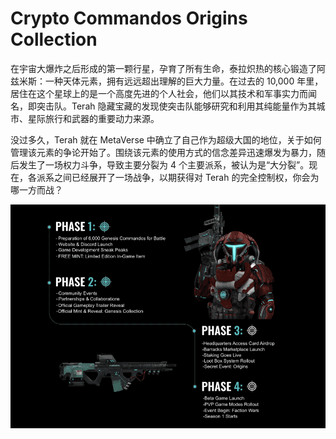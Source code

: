# Crypto Commandos Origins Collection

在宇宙大爆炸之后形成的第一颗行星，孕育了所有生命，泰拉炽热的核心锻造了阿兹米斯：一种天体元素，拥有远远超出理解的巨大力量。在过去的 10,000 年里，居住在这个星球上的是一个高度先进的个人社会，他们以其技术和军事实力而闻名，即突击队。Terah 隐藏宝藏的发现使突击队能够研究和利用其纯能量作为其城市、星际旅行和武器的重要动力来源。

没过多久，Terah 就在 MetaVerse 中确立了自己作为超级大国的地位，关于如何管理该元素的争论开始了。围绕该元素的使用方式的信念差异迅速爆发为暴力，随后发生了一场权力斗争，导致主要分裂为 4 个主要派系，被认为是“大分裂”。现在，各派系之间已经展开了一场战争，以期获得对 Terah 的完全控制权，你会为哪一方而战？

 ![NFT](roadmap-v4.png)
